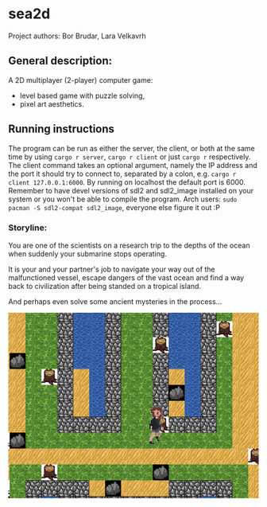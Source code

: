 # sea2d
Project authors: Bor Brudar, Lara Velkavrh

## General description:

A 2D multiplayer (2-player) computer game:
- level based game with puzzle solving,
- pixel art aesthetics.

## Running instructions 

The program can be run as either the server, the client, or both at the same time by using `cargo r server`, `cargo r client` or just 
`cargo r` respectively. The client command takes an optional argument, namely the IP address and the port it should try to connect to, 
separated by a colon, e.g. `cargo r client 127.0.0.1:6000`. By running on localhost the default port is 6000. Remember to have devel versions
of sdl2 and sdl2_image installed on your system or you won't be able to compile the program. Arch users: `sudo pacman -S sdl2-compat sdl2_image`,
everyone else figure it out :P


### Storyline:
You are one of the scientists on a research trip to the depths of the ocean when suddenly your submarine stops operating. 

It is your and your partner's job to navigate your way out of the malfunctioned vessel, escape dangers of the vast ocean and find a way back to civilization after being standed on a tropical island. 

And perhaps even solve some ancient mysteries in the process...

![Current state of the game](resources/screenshots/image.png)